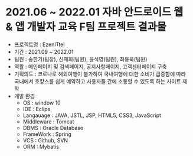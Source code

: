 # 2021.06 ~ 2022.01 자바 안드로이드 웹 & 앱 개발자 교육 F팀 프로젝트 결과물
* 프로젝트명 : EzenITtel
* 기간 : 2021.09 ~ 2022.01 
* 팀원 : 송한기(팀장), 신재희(팀원), 윤석영(팀원), 최용욱(팀원)
* 역활 : 메인페이지 및 검색페이지, 공지사항페이지, 고객센터페이지 구축
* 기획의도 : 코로나로 해외여행이 불가하여 국내여행에 대한 소비가 급증함에 따라 국내에서 호캉스를 쉽게 예약하고 사용자들 간에 소통할 수 있도록 하는 사이트 제작
* 개발 환경
  + OS : window 10
  + IDE : Eclips
  * Langauage : JAVA, JSTL, JSP, HTML5, CSS3, JavaScript
  + Middleware : Tomcat
  + DBMS : Oracle Database
  + FrameWork : Spring
  + VCS : Github, SVN
  + ORM : Mybatis
